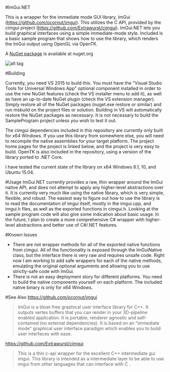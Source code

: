 #ImGui.NET

This is a wrapper for the immediate mode GUI library, ImGui (https://github.com/ocornut/imgui). This utilizes the C API, provided by the cimgui project (https://github.com/Extrawurst/cimgui). ImGui.NET lets you build graphical interfaces using a simple immediate-mode style. Included is a basic sample program that shows how to use the library, which renders the ImGui output using OpenGL via OpenTK.

A [NuGet package](https://www.nuget.org/packages/ImGui.NET) is available at nuget.org

![alt tag](http://i.imgur.com/02RGlsW.png)

#Building

Currently, you need VS 2015 to build this. You must have the "Visual Studio Tools for Universal Windows App" optional component installed in order to use the new NuGet features (check the VS installer menu to add it), as well as have an up-to-date NuGet plugin (check the VS extension manager). Simply restore all of the NuGet packages (nuget.exe restore or similar) and run msbuild on the project files or solution. Building in VS will automatically restore the NuGet packages as necessary. It is not necessary to build the SampleProgram project unless you wish to test it out.

The cimgui dependencies included in this repository are currently only built for x64 Windows. If you use this library from somewhere else, you will need to recompile the native assemblies for your target platform. The project home pages for the project is linked below, and the project is very easy to build. OpenTK is also included in the repository, using a version of the library ported to .NET Core.

I have tested the current state of the library on x64 Windows 8.1, 10, and Ubuntu 15.04.

#Usage
ImGui.NET currently provides a raw, thin wrapper around the ImGui native API, and does not attempt to apply any higher-level abstractions over it. It is currently very much like using the native library, which is very simple, flexible, and robust.  The easiest way to figure out how to use the library is to read the documentation of imgui itself, mostly in the imgui.cpp, and imgui.h files, as well as the exported functions in cimgui.h. Looking at the sample program code will also give some indication about basic usage. In the future, I plan to create a more comprehensive C# wrapper with higher-level abstractions and better use of C#/.NET features.

#Known Issues
* There are not wrapper methods for all of the exported native functions from cimgui. All of the functionality is exposed through the ImGuiNative class, but the interface there is very raw and requires unsafe code. Right now I am working to add safe wrappers for each of the native methods, emulating the original optional arguments and allowing you to use strictly-safe code with ImGui.
* There is not an easy deployment story for different platforms. You need to build the native components yourself on each platform. The included native binary is only for x64 Windows.

#See Also
https://github.com/ocornut/imgui
> ImGui is a bloat-free graphical user interface library for C++. It outputs vertex buffers that you can render in your 3D-pipeline enabled application. It is portable, renderer agnostic and self-contained (no external dependencies). It is based on an "immediate mode" graphical user interface paradigm which enables you to build user interfaces with ease.

https://github.com/Extrawurst/cimgui
> This is a thin c-api wrapper for the excellent C++ intermediate gui imgui. This library is intended as a intermediate layer to be able to use imgui from other languages that can interface with C .
